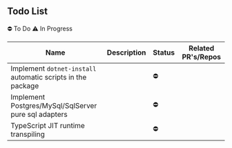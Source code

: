 ## Todo List

⛔ To Do
⚠️ In Progress

| Name | Description | Status | Related PR's/Repos |
| ---- | ----------- | ------ | ------- |
| Implement `dotnet-install` automatic scripts in the package | | ⛔ | |
| Implement Postgres/MySql/SqlServer pure sql adapters | | ⛔ | |
| TypeScript JIT runtime transpiling | | ⛔ | |